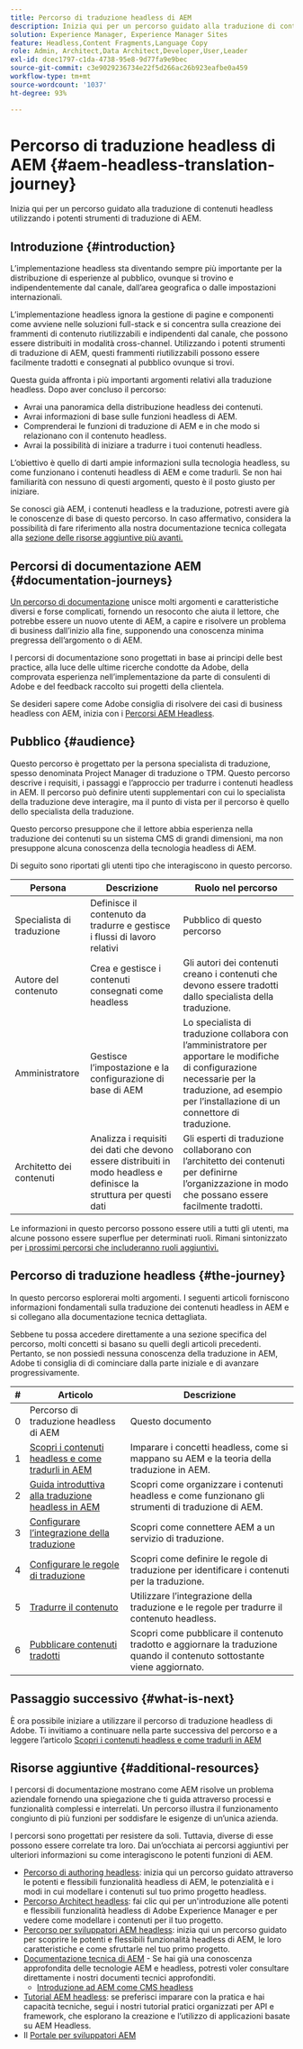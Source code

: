 ```yaml
---
title: Percorso di traduzione headless di AEM
description: Inizia qui per un percorso guidato alla traduzione di contenuti headless utilizzando i potenti strumenti di traduzione di AEM.
solution: Experience Manager, Experience Manager Sites
feature: Headless,Content Fragments,Language Copy
role: Admin, Architect,Data Architect,Developer,User,Leader
exl-id: dcec1797-c1da-4738-95e8-9d77fa9e9bec
source-git-commit: c3e9029236734e22f5d266ac26b923eafbe0a459
workflow-type: tm+mt
source-wordcount: '1037'
ht-degree: 93%

---
```


# Percorso di traduzione headless di AEM {#aem-headless-translation-journey}

Inizia qui per un percorso guidato alla traduzione di contenuti headless utilizzando i potenti strumenti di traduzione di AEM.

## Introduzione {#introduction}

L’implementazione headless sta diventando sempre più importante per la distribuzione di esperienze al pubblico, ovunque si trovino e indipendentemente dal canale, dall’area geografica o dalle impostazioni internazionali.

L’implementazione headless ignora la gestione di pagine e componenti come avviene nelle soluzioni full-stack e si concentra sulla creazione dei frammenti di contenuto riutilizzabili e indipendenti dal canale, che possono essere distribuiti in modalità cross-channel. Utilizzando i potenti strumenti di traduzione di AEM, questi frammenti riutilizzabili possono essere facilmente tradotti e consegnati al pubblico ovunque si trovi.

Questa guida affronta i più importanti argomenti relativi alla traduzione headless. Dopo aver concluso il percorso:

* Avrai una panoramica della distribuzione headless dei contenuti.
* Avrai informazioni di base sulle funzioni headless di AEM.
* Comprenderai le funzioni di traduzione di AEM e in che modo si relazionano con il contenuto headless.
* Avrai la possibilità di iniziare a tradurre i tuoi contenuti headless.

L’obiettivo è quello di darti ampie informazioni sulla tecnologia headless, su come funzionano i contenuti headless di AEM e come tradurli. Se non hai familiarità con nessuno di questi argomenti, questo è il posto giusto per iniziare.

Se conosci già AEM, i contenuti headless e la traduzione, potresti avere già le conoscenze di base di questo percorso. In caso affermativo, considera la possibilità di fare riferimento alla nostra documentazione tecnica collegata alla [sezione delle risorse aggiuntive più avanti.](#additional-resources)

## Percorsi di documentazione AEM {#documentation-journeys}

[Un percorso di documentazione](/help/journey-documentation/home.md) unisce molti argomenti e caratteristiche diversi e forse complicati, fornendo un resoconto che aiuta il lettore, che potrebbe essere un nuovo utente di AEM, a capire e risolvere un problema di business dall’inizio alla fine, supponendo una conoscenza minima pregressa dell’argomento o di AEM.

I percorsi di documentazione sono progettati in base ai principi delle best practice, alla luce delle ultime ricerche condotte da Adobe, della comprovata esperienza nell’implementazione da parte di consulenti di Adobe e del feedback raccolto sui progetti della clientela.

Se desideri sapere come Adobe consiglia di risolvere dei casi di business headless con AEM, inizia con i [Percorsi AEM Headless](/help/journey-headless/overview.md).

## Pubblico {#audience}

Questo percorso è progettato per la persona specialista di traduzione, spesso denominata Project Manager di traduzione o TPM. Questo percorso descrive i requisiti, i passaggi e l’approccio per tradurre i contenuti headless in AEM. Il percorso può definire utenti supplementari con cui lo specialista della traduzione deve interagire, ma il punto di vista per il percorso è quello dello specialista della traduzione.

Questo percorso presuppone che il lettore abbia esperienza nella traduzione dei contenuti su un sistema CMS di grandi dimensioni, ma non presuppone alcuna conoscenza della tecnologia headless di AEM.

Di seguito sono riportati gli utenti tipo che interagiscono in questo percorso.

| Persona | Descrizione | Ruolo nel percorso |
|---|---|---|
| Specialista di traduzione | Definisce il contenuto da tradurre e gestisce i flussi di lavoro relativi | Pubblico di questo percorso |
| Autore del contenuto | Crea e gestisce i contenuti consegnati come headless | Gli autori dei contenuti creano i contenuti che devono essere tradotti dallo specialista della traduzione. |
| Amministratore | Gestisce l’impostazione e la configurazione di base di AEM | Lo specialista di traduzione collabora con l’amministratore per apportare le modifiche di configurazione necessarie per la traduzione, ad esempio per l’installazione di un connettore di traduzione. |
| Architetto dei contenuti | Analizza i requisiti dei dati che devono essere distribuiti in modo headless e definisce la struttura per questi dati | Gli esperti di traduzione collaborano con l’architetto dei contenuti per definirne l’organizzazione in modo che possano essere facilmente tradotti. |

Le informazioni in questo percorso possono essere utili a tutti gli utenti, ma alcune possono essere superflue per determinati ruoli. Rimani sintonizzato per [i prossimi percorsi che includeranno ruoli aggiuntivi.](/help/journey-documentation/home.md#journeys)

## Percorso di traduzione headless {#the-journey}

In questo percorso esplorerai molti argomenti. I seguenti articoli forniscono informazioni fondamentali sulla traduzione dei contenuti headless in AEM e si collegano alla documentazione tecnica dettagliata.

Sebbene tu possa accedere direttamente a una sezione specifica del percorso, molti concetti si basano su quelli degli articoli precedenti. Pertanto, se non possiedi nessuna conoscenza della traduzione in AEM, Adobe ti consiglia di di cominciare dalla parte iniziale e di avanzare progressivamente.

| # | Articolo | Descrizione |
|---|---|---|
| 0 | Percorso di traduzione headless di AEM | Questo documento |
| 1 | [Scopri i contenuti headless e come tradurli in AEM](learn-about.md) | Imparare i concetti headless, come si mappano su AEM e la teoria della traduzione in AEM. |
| 2 | [Guida introduttiva alla traduzione headless in AEM](getting-started.md) | Scopri come organizzare i contenuti headless e come funzionano gli strumenti di traduzione di AEM. |
| 3 | [Configurare l’integrazione della traduzione](configure-connector.md) | Scopri come connettere AEM a un servizio di traduzione. |
| 4 | [Configurare le regole di traduzione](translation-rules.md) | Scopri come definire le regole di traduzione per identificare i contenuti per la traduzione. |
| 5 | [Tradurre il contenuto](translate-content.md) | Utilizzare l’integrazione della traduzione e le regole per tradurre il contenuto headless. |
| 6 | [Pubblicare contenuti tradotti](publish-content.md) | Scopri come pubblicare il contenuto tradotto e aggiornare la traduzione quando il contenuto sottostante viene aggiornato. |

## Passaggio successivo {#what-is-next}

È ora possibile iniziare a utilizzare il percorso di traduzione headless di Adobe. Ti invitiamo a continuare nella parte successiva del percorso e a leggere l’articolo [Scopri i contenuti headless e come tradurli in AEM](learn-about.md)

## Risorse aggiuntive {#additional-resources}

I percorsi di documentazione mostrano come AEM risolve un problema aziendale fornendo una spiegazione che ti guida attraverso processi e funzionalità complessi e interrelati. Un percorso illustra il funzionamento congiunto di più funzioni per soddisfare le esigenze di un’unica azienda.

I percorsi sono progettati per resistere da soli. Tuttavia, diverse di esse possono essere correlate tra loro. Dai un’occhiata ai percorsi aggiuntivi per ulteriori informazioni su come interagiscono le potenti funzioni di AEM.

* [Percorso di authoring headless](/help/journey-headless/author/overview.md): inizia qui un percorso guidato attraverso le potenti e flessibili funzionalità headless di AEM, le potenzialità e i modi in cui modellare i contenuti sul tuo primo progetto headless.
* [Percorso Architect headless](/help/journey-headless/architect/overview.md): fai clic qui per un&#39;introduzione alle potenti e flessibili funzionalità headless di Adobe Experience Manager e per vedere come modellare i contenuti per il tuo progetto.
* [Percorso per sviluppatori AEM headless](/help/journey-headless/developer/overview.md): inizia qui un percorso guidato per scoprire le potenti e flessibili funzionalità headless di AEM, le loro caratteristiche e come sfruttarle nel tuo primo progetto.
* [Documentazione tecnica di AEM](https://experienceleague.adobe.com/docs/experience-manager-65.html?lang=it) - Se hai già una conoscenza approfondita delle tecnologie AEM e headless, potresti voler consultare direttamente i nostri documenti tecnici approfonditi.
   * [Introduzione ad AEM come CMS headless](/help/sites-developing/headless/introduction.md)
* [Tutorial AEM headless](https://experienceleague.adobe.com/docs/experience-manager-learn/getting-started-with-aem-headless/overview.html?lang=it): se preferisci imparare con la pratica e hai capacità tecniche, segui i nostri tutorial pratici organizzati per API e framework, che esplorano la creazione e l’utilizzo di applicazioni basate su AEM Headless.
* Il [Portale per sviluppatori AEM](https://experienceleague.adobe.com/landing/experience-manager/headless/developer.html?lang=it)
